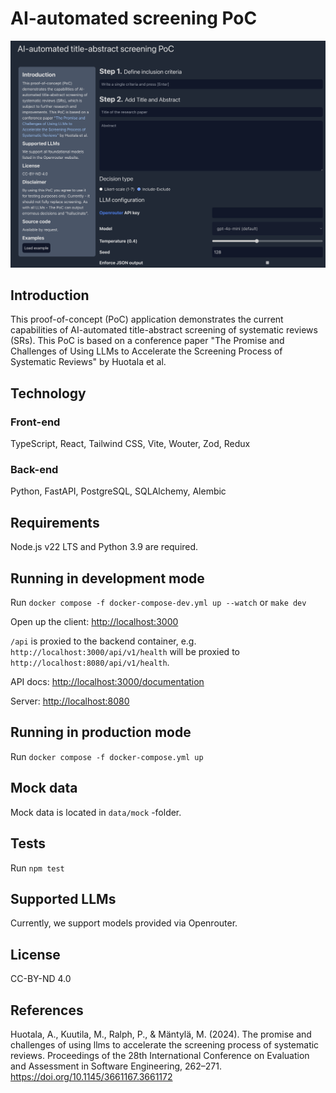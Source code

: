 # AI-automated screening PoC

![alt text](docs/client/assets/image-1.png)

## Introduction

This proof-of-concept (PoC) application demonstrates the current capabilities of AI-automated title-abstract screening of systematic reviews (SRs). This PoC is based on a conference paper "The Promise and Challenges of Using LLMs to Accelerate the Screening Process of Systematic Reviews" by Huotala et al.

## Technology

### Front-end

TypeScript, React, Tailwind CSS, Vite, Wouter, Zod, Redux

### Back-end

Python, FastAPI, PostgreSQL, SQLAlchemy, Alembic

## Requirements

Node.js v22 LTS and Python 3.9 are required.

## Running in development mode

Run `docker compose -f docker-compose-dev.yml up --watch` or `make dev`

Open up the client: [http://localhost:3000](http://localhost:3000)

`/api` is proxied to the backend container, e.g. `http://localhost:3000/api/v1/health` will be proxied to `http://localhost:8080/api/v1/health`.

API docs: [http://localhost:3000/documentation](http://localhost:3000/docs)

Server: [http://localhost:8080](http://localhost:3000)

## Running in production mode

Run `docker compose -f docker-compose.yml up`

## Mock data

Mock data is located in `data/mock` -folder.

## Tests

Run `npm test`

## Supported LLMs

Currently, we support models provided via Openrouter.

## License

CC-BY-ND 4.0

## References

Huotala, A., Kuutila, M., Ralph, P., & Mäntylä, M. (2024). The promise and challenges of using llms to accelerate the screening process of systematic reviews. Proceedings of the 28th International Conference on Evaluation and Assessment in Software Engineering, 262–271. https://doi.org/10.1145/3661167.3661172
